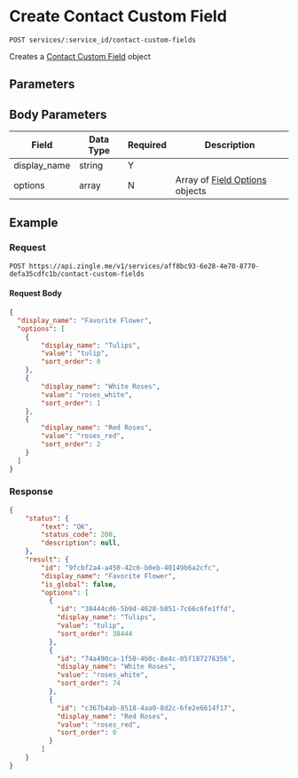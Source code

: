 # Create Contact Custom Field 

    POST services/:service_id/contact-custom-fields
    
Creates a [Contact Custom Field][] object

## Parameters
## Body Parameters
Field | Data Type | Required | Description
--- | --- | --- | ---
display_name | string | Y | 
options | array | N | Array of [Field Options][] objects

## Example
### Request

    POST https://api.zingle.me/v1/services/aff8bc93-6e28-4e70-8770-defa35cdfc1b/contact-custom-fields

#### Request Body
```json 
{
  "display_name": "Favorite Flower",
  "options": [
    {
        "display_name": "Tulips",
        "value": "tulip",
        "sort_order": 0
    },
    {
        "display_name": "White Roses",
        "value": "roses_white",
        "sort_order": 1
    },
    {
        "display_name": "Red Roses",
        "value": "roses_red",
        "sort_order": 2
    }        
  ]
}   
```

### Response
``` json
{
    "status": {
        "text": "OK",
        "status_code": 200,
        "description": null,
    },
    "result": {
        "id": "9fcbf2a4-a450-42c6-b0eb-40149b6a2cfc",
        "display_name": "Favorite Flower",
        "is_global": false,
        "options": [
          {
            "id": "38444cd6-5b9d-4628-b851-7c66c6fe1ffd",
            "display_name": "Tulips",
            "value": "tulip",
            "sort_order": 38444
          },
          {
            "id": "74a490ca-1f50-4b0c-8e4c-05f187276356",
            "display_name": "White Roses",
            "value": "roses_white",
            "sort_order": 74
          },
          {
            "id": "c367b4ab-8518-4aa0-8d2c-6fe2e6614f17",
            "display_name": "Red Roses",
            "value": "roses_red",
            "sort_order": 0
          }
        ]
    }   
}
```

[Overview - Request Modifiers]: /README.md#request-modifiers
[Contact Custom Field]: README.md
[Field Options]: /field_options/README.md
